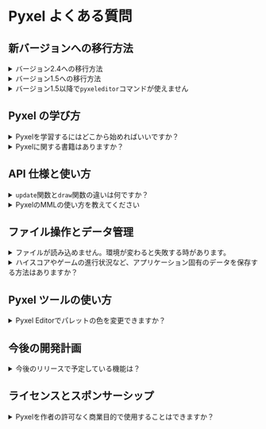 # Pyxel よくある質問

## 新バージョンへの移行方法

<details>
<summary>バージョン2.4への移行方法</summary>

Pyxel 2.4 ではサウンドエンジンと MML 文法が刷新されています。<br>
コードをバージョン 2.4 に対応させるには、以下の変更を行ってください。

- Tone クラスの `waveform` フィールドを `wavetable` にリネームする
- `play` 関数、`playm` 関数の `tick` 引数を `sec`（小数形式の秒数）に変更する
- `play_pos` 関数の戻り値が `(sound_no, sec)` に変わったことに対応する
- Sound クラス、Music クラスの `save` 関数の `count` 引数を `sec` に変更する
- サウンドの再生秒数が必要な場合は、Sound クラスの `total_sec` 関数を利用する
- Sound クラスの `mml` 関数には新 MML 文法に沿ったコードを指定する
- 旧 MML 文法 を使用する場合は、Sound クラスの `old_mml` 関数を使用する
- `save`、`load` 関数の `exclude_xxx` オプションを `ignore_xxx` に変更する
- `save`、`load` 関数の `include_xxx` オプションの指定を削除する

新しい MML 文法は後述の「Pyxel の MML の使い方」を参照してください。

</details>

<details>
<summary>バージョン1.5への移行方法</summary>

コードをバージョン 1.5 に対応させるには、以下の変更を行ってください。

- `init` の `caption` オプションを `title` にリネームする
- `init` の `scale` オプションを `display_scale` にリネームする
- `init` から `palette` オプションを削除する (初期化後に `colors` 配列でパレットカラーを変更できます)
- `init` から `fullscreen` オプションを削除する (初期化後に `fullscreen` 関数でフルスクリーンを切り替えることができます)
- キー名の未定義エラーが発生した場合、[キー定義](https://github.com/kitao/pyxel/blob/main/python/pyxel/__init__.pyi) に従ってキー名をリネームする
- `Image` クラスおよび `Tilemap` クラスの `get` と `set` をそれぞれ `pget` と `pset` に変更する
- `bltm` の `u`, `v`, `w`, `h` パラメータを 8 倍に変更する (`bltm` はピクセル単位で動作するようになりました)
- `Sound` および `Music` クラスのメンバーとメソッドを新しい名前に更新する

</details>

<details>
<summary>バージョン1.5以降で<code>pyxeleditor</code>コマンドが使えません</summary>

バージョン 1.5 以降、Pyxel のツールは`pyxel`コマンドに統合されました。リソースエディタにアクセスするには、次のコマンドを使用してください： `pyxel edit [PYXEL_RESOURCE_FILE]`

</details>

## Pyxel の学び方

<details>
<summary>Pyxelを学習するにはどこから始めればいいですか？</summary>

Pyxel のサンプルコードを 01、05、03、04、02 の順に試すのがおすすめです。

</details>

<details>
<summary>Pyxelに関する書籍はありますか？</summary>

日本語版のみですが、[公式の書籍](https://gihyo.jp/book/2025/978-4-297-14657-3)が発売されています。

</details>

## API 仕様と使い方

<details>
<summary><code>update</code>関数と<code>draw</code>関数の違いは何ですか？</summary>

`update`関数は毎フレーム呼び出されますが、`draw`関数は処理時間が許容限界を超えた場合にスキップされることがあります。Pyxel はこの設計により、レンダリング負荷や OS の割り込み処理の影響を軽減して、滑らかなアニメーションを実現しています。

</details>

<details>
<summary>PyxelのMMLの使い方を教えてください</summary>

Sound クラスの`mml`関数に MML (Music Macro Language) 文字列を渡すと、MML モードに移行し、その内容に沿ってサウンドが再生されるようになります。

MML モードでは、`notes`や`speed`などの通常のパラメータは無視され、指定した文字列の内容に沿ってサウンドが再生されます。`mml()`を呼ぶと MML モードをリセットできます。

`play`関数にサウンド番号の代わりに直接 MML 文字列を渡して再生することもできます。<br>
例：`pyxel.play(0, "CDEFG")`

Pyxel の MML で利用できるコマンドは以下のとおりです。

- `T <bpm>`(1-)<br>
  テンポ (BPM) を指定する。デフォルトは 120。<br>

- `Q <gate_percent>`(0-100)<br>
  発音する長さをパーセントで指定する。100 で音の切れ目がなくなり、1 で最も短くなる。デフォルトは 80。

- `@ <tone_index>`(0-)<br>
  音色番号（初期状態では 0:Triangle / 1:Square / 2:Pulse / 3:Noise）を指定する。デフォルトは 0。

- `V <vol>`(0-127)<br>
  音量を指定する。デフォルトは 100。

- `K <key_offset>`(整数)<br>
  トランスポーズ量（音程オフセット）を半音単位で指定する。12 で音程が 1 オクターブ上がる。デフォルトは 0。

- `Y <offset_cents>`(整数)<br>
  デチューン（音程ずれ）を cent 単位で指定する。100 で半音上がり、-100 で半音下がる。デフォルトは 0。

- `@ENV <slot>`(0-)<br>
  エンベロープ（音量変化のカーブ）のスロットを切り替える。0 を指定するとオフになる。

- `@ENV <slot> { init_vol, dur_ticks1, vol1, dur_ticks2, vol2, ... }`<br>
  指定したスロットのエンベロープを設定して切り替える。スロット 0 は指定できない。<br>
  { }内は、「初期音量 (最初の 1 回のみ)」の後、「区間の長さ (tick)、音量 (vol)」を繰り返し指定する。1 tick は 4 分音符を 48 等分した長さ。<br>
  例：`@ENV 1 { 30, 20, 100, 50, 0 }`（音量を 30 から 20 tick かけて 100 にした後, 50 tick かけて 0 に変化させる）

- `@VIB <slot>`(0-)<br>
  ビブラート（音程を揺らすエフェクト）のスロットを切り替える。0 を指定するとオフになる。

- `@VIB <slot> { delay_ticks, period_ticks, depth_cents }` <br>
  指定したスロットのビブラートを設定して切り替える。スロット 0 は指定できない。<br>
  { }内は「ディレイ時間 (tick)、周期 (tick)、深さ (cent)」をこの順で指定する。1 tick は 4 分音符を 48 等分した長さ。<br>
  例：`@VIB 1 {24, 12, 100}`（24 tick 経過後、12 tick 周期でプラス半音からマイナス半音の範囲で音程を揺らす）

- `@GLI <slot>`(0-)<br>
  グライド（音程変化のエフェクト）のスロットを切り替える。0 を指定するとオフになる。

- `@GLI <slot> { offset_cents, dur_ticks }` <br>
  { }内は「最初の音程変化量 (cent)、0 に戻るまでの時間 (tick)」を指定する。1 tick は 4 分音符を 48 等分した長さ。<br>
  例：`@GLI 1 { -100, 24 }`（半音下から始まり、24 tick かけて本来の音程に戻る）

- `O <oct>`(-1 - 9)<br>
  オクターブを指定する。`O4`の A の音が 440 Hz になる。デフォルトは 4。

- `>`<br>
  オクターブを 1 上げる。最大 9。

- `<`<br>
  オクターブを 1 下げる。最小 -1。

- `L <len>`(1-192)<br>
  音符と休符のデフォルトの長さを指定する。L4 が 4 分音符。デフォルトは 4。

- `C/D/E/F/G/A/B`<br>
  指定した音階の音を再生する。`F16`のように後ろに長さを指定すると、その音だけ長さを変更する。

- `R`<br>
  休符を再生する。`R8`のように後ろに長さを指定すると、その休符だけ長さを変更する。

- `#/+`<br>
  音の後ろに記述すると、その音を半音上げる。

- `-`<br>
  音の後ろに記述すると、その音を半音下げる。

- `.`<br>
  付点。音や休符の後ろに記述すると、長さを 1/2 延ばす。複数指定することも可能。
  。
- `&`<br>
  タイ。同じ音程の次の音を一つの音として繋げる。異なる高さの音に指定するとエラーになる。

- `[`<br>
  繰り返し開始位置。

- `] <count>`<br>(1-)
  繰り返し終了位置。繰り返し開始位置との間のフレーズを指定した回数だけ再生する。回数を省略した場合は無限に繰り返す。入れ子にすることも可能。

</details>

## ファイル操作とデータ管理

<details>
<summary>ファイルが読み込めません。環境が変わると失敗する時があります。</summary>

ファイルを読み込む際に、カレントディレクトリが意図したものになっているかを確認してください。<br>
Pyxel の`init`関数が呼ばれると、カレントディレクトリはそのスクリプトファイルと同じ場所に変更され、それ以降は相対パスでファイルを指定できます。しかし、`init`を呼ぶ前にファイルを開こうとした場合や`init`の後にカレントディレクトリを変更した場合には読み込みに失敗する可能性があります。

</details>

<details>
<summary>ハイスコアやゲームの進行状況など、アプリケーション固有のデータを保存する方法はありますか？</summary>

`user_data_dir(vendor_name, app_name)`関数に開発者名とアプリ名を渡すと、プラットフォームに適したデータ保存用のディレクトリを作成し、そのパスを返します。このディレクトリの下でアプリケーション用のファイルの保存や読み込みを行ってください。

</details>

## Pyxel ツールの使い方

<details>
<summary>Pyxel Editorでパレットの色を変更できますか？</summary>

Pyxel リソースファイル（.pyxres）と同じディレクトリに、Pyxel パレットファイル（.pyxpal）を配置することで、Pyxel Editor で使用するパレットの色をリソースファイルに合わせることができます。Pyxel パレットファイルの作成方法については、README をご参照ください。

</details>

## 今後の開発計画

<details>
<summary>今後のリリースで予定している機能は？</summary>

以下の機能追加や改善を予定しています。

- Pyxel アプリランチャーの追加
- Pyxel Editor の操作性向上
- 子供向け Pyxel チュートリアルの追加

</details>

## ライセンスとスポンサーシップ

<details>
<summary>Pyxelを作者の許可なく商業目的で使用することはできますか？</summary>

MIT ライセンスに従い、ソースコードやライセンス表示用のファイルに著作権およびライセンスの全文を明示すれば、作者の許可を得ることなく自由に販売や配布が可能です。ただし、もし可能であれば、作者にご連絡いただいたり、スポンサーとしてご支援いただけるとありがたいです。

</details>
